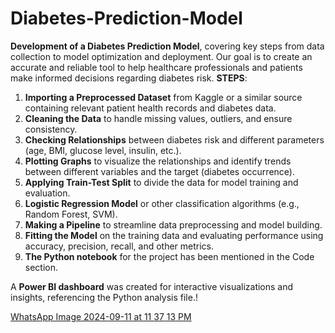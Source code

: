 # Diabetes-Prediction-Model
**Development of a Diabetes Prediction Model**, covering key steps from data collection to model optimization and deployment. Our goal is to create an accurate and reliable tool to help healthcare professionals and patients make informed decisions regarding diabetes risk. **STEPS**:

1. **Importing a Preprocessed Dataset** from Kaggle or a similar source containing relevant patient health records and diabetes data.
2. **Cleaning the Data** to handle missing values, outliers, and ensure consistency.
3. **Checking Relationships** between diabetes risk and different parameters (age, BMI, glucose level, insulin, etc.).
4. **Plotting Graphs** to visualize the relationships and identify trends between different variables and the target (diabetes occurrence).
5. **Applying Train-Test Split** to divide the data for model training and evaluation.
6. **Logistic Regression Model** or other classification algorithms (e.g., Random Forest, SVM).
7. **Making a Pipeline** to streamline data preprocessing and model building.
8. **Fitting the Model** on the training data and evaluating performance using accuracy, precision, recall, and other metrics.
9. **The Python notebook** for the project has been mentioned in the Code section.

A **Power BI dashboard** was created for interactive visualizations and insights, referencing the Python analysis file.!

[WhatsApp Image 2024-09-11 at 11 37 13 PM](https://github.com/user-attachments/assets/4c69b2e4-4b98-48a2-89e1-739cb4e3443a)

